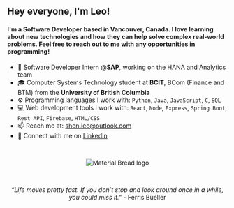 ## Hey everyone, I'm Leo!

#### I'm a Software Developer based in Vancouver, Canada. I love learning about new technologies and how they can help solve complex real-world problems. Feel free to reach out to me with any opportunities in programming!

- 🐋 Software Developer Intern @**SAP**, working on the HANA and Analytics team
- 🎓 Computer Systems Technology student at **BCIT**, BCom (Finance and BTM) from the **University of British Columbia**
- ⚙️ Programming languages I work with: <code>Python</code>, <code>Java</code>, <code>JavaScript</code>, <code>C</code>, <code>SQL</code>
- 💻 Web development tools I work with: <code>React</code>, <code>Node</code>, <code>Express</code>, <code>Spring Boot</code>, <code>Rest API</code>, <code>Firebase</code>, <code>HTML/CSS</code>
- 📫 Reach me at: shen.leo@outlook.com
- 💼 Connect with me on [LinkedIn](https://www.linkedin.com/in/shen-leo/)
</br>
<p align="center">
  <img src="https://64.media.tumblr.com/tumblr_lh7xab1YqB1qf2rd8o1_500.gif" alt="Material Bread logo">
</p>
</br>
<p align="center">
  <em>“Life moves pretty fast. If you don’t stop and look around once in a while, you could miss it."</em> - Ferris Bueller
</p>


<!---
shen-leo/shen-leo is a ✨ special ✨ repository because its `README.md` (this file) appears on your GitHub profile.
You can click the Preview link to take a look at your changes.
--->
